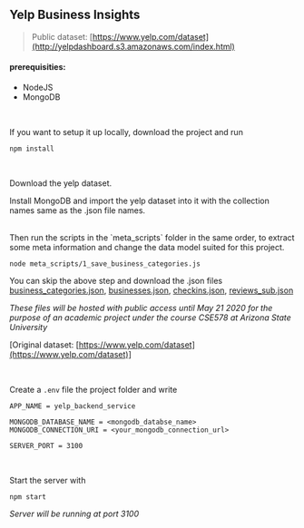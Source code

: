 ## Yelp Business Insights

> Public dataset: [https://www.yelp.com/dataset](http://yelpdashboard.s3.amazonaws.com/index.html)


#### prerequisities:
* NodeJS
* MongoDB

<br>

If you want to setup it up locally, download the project and run
```
npm install
```

<br>

Download the yelp dataset.

Install MongoDB and import the yelp dataset into it with the collection names same as the .json file names.

<br>
Then run the scripts in the `meta_scripts` folder in the same order, to extract some meta information and change the data model suited for this project.

```
node meta_scripts/1_save_business_categories.js
```

You can skip the above step and download the .json files [business_categories.json](https://yelpasucse578data.s3.amazonaws.com/business_categories.json), [businesses.json](https://yelpasucse578data.s3.amazonaws.com/businesses.json), [checkins.json](https://yelpasucse578data.s3.amazonaws.com/checkins.json), [reviews_sub.json](https://yelpasucse578data.s3.amazonaws.com/reviews_sub.json)

_These files will be hosted with public access until May 21 2020 for the purpose of an academic project under the course CSE578 at Arizona State University_

[Original dataset: [https://www.yelp.com/dataset](https://www.yelp.com/dataset)]


<br>

Create a `.env` file the project folder and write
```
APP_NAME = yelp_backend_service

MONGODB_DATABASE_NAME = <mongodb_databse_name>
MONGODB_CONNECTION_URI = <your_mongodb_connection_url>

SERVER_PORT = 3100
```

<br>

Start the server with 
```
npm start
```

*Server will be running at port 3100*